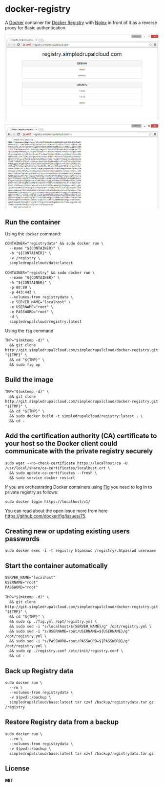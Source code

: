 # docker-registry

A [Docker](https://docker.com/) container for [Docker Registry](https://github.com/docker/docker-registry) with [Nginx](http://nginx.org/) in front of it as a reverse proxy for Basic authentication.

![example2](/example2.png)

![example1](/example1.png)

## Run the container

Using the `docker` command:

    CONTAINER="registrydata" && sudo docker run \
      --name "${CONTAINER}" \
      -h "${CONTAINER}" \
      -v /registry \
      simpledrupalcloud/data:latest

    CONTAINER="registry" && sudo docker run \
      --name "${CONTAINER}" \
      -h "${CONTAINER}" \
      -p 80:80 \
      -p 443:443 \
      --volumes-from registrydata \
      -e SERVER_NAME="localhost" \
      -e USERNAME="root" \
      -e PASSWORD="root" \
      -d \
      simpledrupalcloud/registry:latest

Using the `fig` command

    TMP="$(mktemp -d)" \
      && git clone http://git.simpledrupalcloud.com/simpledrupalcloud/docker-registry.git "${TMP}" \
      && cd "${TMP}" \
      && sudo fig up

## Build the image

    TMP="$(mktemp -d)" \
      && git clone http://git.simpledrupalcloud.com/simpledrupalcloud/docker-registry.git "${TMP}" \
      && cd "${TMP}" \
      && sudo docker build -t simpledrupalcloud/registry:latest . \
      && cd -

## Add the certification authority (CA) certificate to your host so the Docker client could communicate with the private registry securely

    sudo wget --no-check-certificate https://localhost/ca -O /usr/local/share/ca-certificates/localhost.crt \
      && sudo update-ca-certificates --fresh \
      && sudo service docker restart

If you are orchestrating Docker containers using [Fig](http://www.fig.sh/) you need to log in to private registry as follows:

    sudo docker login https://localhost/v1/

You can read about the open issue more from here https://github.com/docker/fig/issues/75.

## Creating new or updating existing users passwords

    sudo docker exec -i -t registry htpasswd /registry/.htpasswd username

## Start the container automatically

    SERVER_NAME="localhost"
    USERNAME="root"
    PASSWORD="root"

    TMP="$(mktemp -d)" \
      && git clone http://git.simpledrupalcloud.com/simpledrupalcloud/docker-registry.git "${TMP}" \
      && cd "${TMP}" \
      && sudo cp ./fig.yml /opt/registry.yml \
      && sudo sed -i "s/localhost/${SERVER_NAME}/g" /opt/registry.yml \
      && sudo sed -i "s/USERNAME=root/USERNAME=${USERNAME}/g" /opt/registry.yml \
      && sudo sed -i "s/PASSWORD=root/PASSWORD=${PASSWORD}/g" /opt/registry.yml \
      && sudo cp ./registry.conf /etc/init/registry.conf \
      && cd -

## Back up Registry data

    sudo docker run \
      --rm \
      --volumes-from registrydata \
      -v $(pwd):/backup \
      simpledrupalcloud/base:latest tar czvf /backup/registrydata.tar.gz /registry

## Restore Registry data from a backup

    sudo docker run \
      --rm \
      --volumes-from registrydata \
      -v $(pwd):/backup \
      simpledrupalcloud/base:latest tar xzvf /backup/registrydata.tar.gz

## License

**MIT**
